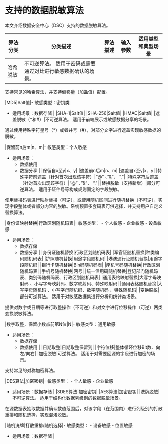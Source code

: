 # 支持的数据脱敏算法

本文介绍数据安全中心（DSC）支持的数据脱敏算法。

|算法分类|分类描述|算法描述|输入参数|适用类型和典型场景|
|----|----|----|----|---------|
|哈希脱敏|不可逆算法。 适用于密码或需要通过对比进行敏感数据确认的场景。

支持常见的哈希算法，并支持偏移量（加盐值）配置。

|MD5|Salt值|-   敏感类型：密钥类
-   适用场景：数据存储 |
|SHA-1|Salt值|
|SHA-256|Salt值|
|HMAC|Salt值|
|遮盖脱敏（\*和\#）|不可逆算法。 适用于前端展示或敏感数据分享的场景。

通过使用特殊字符星号（\*）或者井号（\#），对部分文字进行遮盖实现敏感数据的脱敏。

|保留前n后m|n、m|-   敏感类型：个人敏感
-   适用场景：
    -   数据使用
    -   数据分享 |
|保留自x至y|x、y|
|遮盖前n后m|n、m|
|遮盖自x至y|x、y|
|特殊字符前遮盖（针对首次出现该字符）|“@” 、”&”、 “.”|
|特殊字符后遮盖（针对首次出现该字符）|“@” 、”&”、 “.”|
|替换脱敏（支持新增）|部分可逆算法。 适用于证件号等构成规则固定的字段脱敏。

使用替换码表进行映射替换（可逆），或使用随机区间进行随机替换（不可逆），实现字段整体或者部分内容的脱敏。系统预置多套码表可供选择，并支持用户自定义替换算法。

|身份证映射替换|行政区划随机码表|-   敏感类型：
    -   个人敏感
    -   企业敏感
    -   设备敏感
-   适用场景：
    -   数据存储
    -   数据分享 |
|身份证随机替换|行政区划随机码表|
|军官证随机替换|种类编码随机码表|
|护照随机替换|用途字段随机码|
|港澳通行证随机替换|用途字段随机码|
|银行卡随机替换|Bin码随机码表|
|座机号码随机替换|行政区划随机码表|
|手机号随机替换|网号|
|统一信用码随机替换|登记部门随机码表、类别码随机码表、行政区划随机码表|
|通用表格映射替换|大写字母映射码 、小写字母映射码、数字映射码、特殊映射码|
|通用表格随机替换|大写字母随机码 、小写字母随机码、数字随机码 、特殊随机码|
|变换脱敏|部分可逆算法。 适用于对敏感数据集进行分析和统计类场景。

提供对数字或日期等进行取整操作（不可逆）和对文字进行位移操作（可逆）两类变换脱敏算法。

|数字取整，保留小数点前第N位|N|-   敏感类型：通用敏感
-   适用场景：
    -   数据存储
    -   数据使用 |
|日期取整|日期取整保留到|
|字符位移|整体循环位移Bit数、向左/向右|
|加密脱敏|可逆算法。 适用于对需要回源的字段进行加密的场景。

支持常见的对称加密算法。

|DES算法|加密密钥|-   敏感类型：
    -   个人敏感
    -   企业敏感
-   适用场景：数据存储 |
|3DES算法|加密密钥|
|AES算法|加密密钥|
|洗牌脱敏|不可逆算法。 适用于结构化数据列级别的数据脱敏场景。

在源数据表抽取数据并确认数值范围后，对该字段（在范围内）进行列级别的打散重排和随机选择，实现混淆脱敏。

|随机洗牌|打散重排/随机选择|-   敏感类型：
    -   设备敏感
    -   位置敏感
-   适用场景：数据存储 |

